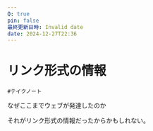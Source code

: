 ```yaml
---
Q: true
pin: false
最終更新日時: Invalid date
date: 2024-12-27T22:36
---
```

# リンク形式の情報

`#テイクノート`

なぜここまでウェブが発達したのか

それがリンク形式の情報だったからかもしれない。
